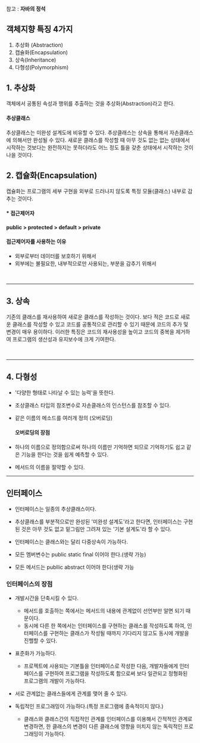 참고 : **자바의 정석**





## 객체지향 특징 4가지

1. 추상화 (Abstraction)
2. 캡슐화(Encapsulation)
3. 상속(Inheritance)
4. 다형성(Polymorphism)







## 1. 추상화

객체에서 공통된 속성과 행위를 추출하는 것을 추상화(Abstraction)라고 한다. 

#### 추상클래스

추상클래스는 미완성 설계도에 비유할 수 있다. 추상클래스는 상속을 통해서 자손클래스에 의해서만 완성될 수 있다. 새로운 클래스를 작성할 때 아무 것도 없는 없는 상태에서 시작하는 것보다는 완전하지는 못하더라도 어느 정도 틀을 갖춘 상태에서 시작하는 것이 나을 것이다.



## 2. 캡슐화(Encapsulation)

캡슐화는 프로그램의 세부 구현을 외부로 드러나지 않도록 특정 모듈(클래스) 내부로 감추는 것이다.



#### * 접근제어자

#### public > protected > default > private

#### 접근제어자를 사용하는 이유 

- 외부로부터 데이터를 보호하기 위해서 
- 외부에는 불필요한, 내부적으로만 사용되는, 부분을 감추기 위해서

​         

------

## 3. 상속

기존의 클래스를 재사용하여 새로운 클래스를 작성하는 것이다. 보다 적은 코드로 새로운 클래스를 작성할 수 있고 코드를 공통적으로 관리할 수 있기 때문에 코드의 추가 및 변경이 매우 용이하다. 이러한 특징은 코드의 재사용성을 높이고 코드의 중복을 제거하여 프로그램의 생산성과 유지보수에 크게 기여한다.

​          

------

## 4. 다형성

- '다양한 형태로 나타날 수 있는 능력'을 뜻한다.

- 조상클래스 타입의 참조변수로 자손클래스의 인스턴스를 참조할 수 있다.

- 같은 이름의 메소드를 여러개 정의 (오버로딩)

  #### 오버로딩의 장점

- 하나의 이름으로 정의함으로써 하나의 이름만 기억하면 되므로 기억하기도 쉽고 같은 기능을 한다는 것을 쉽게 예측할 수 있다.
- 메서드의 이름을 절약할 수 있다.


-----------






## 인터페이스

- 인터페이스는 일종의 추상클래스이다. 

- 추상클래스를 부분적으로만 완성된 '미완성 설계도'라고 한다면, 인터페이스는 구현된 것은 아무 것도 없고 밑그림만 그려져 있는 '기본 설계도'라 할 수 있다.     

- 인터페이스는 클래스와는 달리 다중상속이 가능하다.

- 모든 멤버변수는 public static final 이어야 한다.(생략 가능)
- 모든 메서드는 publlic abstract 이어야 한다(생략 가능



### 인터페이스의 장점

- 개발시간을 단축시킬 수 있다.

  - 메서드를 호출하는 쪽에서는 메서드의 내용에 관계없이 선언부만 알면 되기 때문이다.
  - 동시에 다른 한 쪽에서는 인터페이스를 구현하는 클래스를 작성하도록 하여, 인터페이스를 구현하는 클래스가 작성될 때까지 기다리지 않고도 동시에 개발을 진핼할 수 있다.

- 표준화가 가능하다.

  - 프로젝트에 사용되는 기본틀을 인터페이스로 작성한 다음, 개발자들에게 인터페이스를 구현하여 프로그램을 작성하도록 함으로써 보다 일관되고 정형화된 프로그램의 개발이 가능하다.

- 서로 관계없는 클래스들에게 관계를 맺어 줄 수 있다.

- 독립적인 프로그래밍이 가능하다.(특정 프로그램에 종속적이지 않다.)

  - 클래스와 클래스간의 직접적인 관계를 인터페이스를 이용해서 간적적인 관계로 변경하면, 한 클래스의 변경이 다른 클래스에 영향을 미치지 않는 독릭적인 프로그래밍이 가능하다. 
